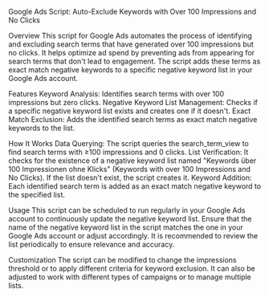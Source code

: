 Google Ads Script: Auto-Exclude Keywords with Over 100 Impressions and No Clicks

Overview
This script for Google Ads automates the process of identifying and excluding search terms that have generated over 100 impressions but no clicks. It helps optimize ad spend by preventing ads from appearing for search terms that don't lead to engagement. The script adds these terms as exact match negative keywords to a specific negative keyword list in your Google Ads account.

Features
Keyword Analysis: Identifies search terms with over 100 impressions but zero clicks.
Negative Keyword List Management: Checks if a specific negative keyword list exists and creates one if it doesn't.
Exact Match Exclusion: Adds the identified search terms as exact match negative keywords to the list.

How It Works
Data Querying: The script queries the search_term_view to find search terms with ≥100 impressions and 0 clicks.
List Verification: It checks for the existence of a negative keyword list named "Keywords über 100 Impressionen ohne Klicks" (Keywords with over 100 Impressions and No Clicks). If the list doesn't exist, the script creates it.
Keyword Addition: Each identified search term is added as an exact match negative keyword to the specified list.

Usage
This script can be scheduled to run regularly in your Google Ads account to continuously update the negative keyword list.
Ensure that the name of the negative keyword list in the script matches the one in your Google Ads account or adjust accordingly.
It is recommended to review the list periodically to ensure relevance and accuracy.

Customization
The script can be modified to change the impressions threshold or to apply different criteria for keyword exclusion.
It can also be adjusted to work with different types of campaigns or to manage multiple lists.
